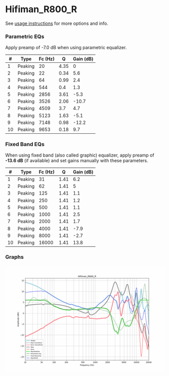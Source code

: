 # Hifiman_R800_R
See [usage instructions](https://github.com/jaakkopasanen/AutoEq#usage) for more options and info.

### Parametric EQs
Apply preamp of -7.0 dB when using parametric equalizer.

|   # | Type    |   Fc (Hz) |    Q |   Gain (dB) |
|-----|---------|-----------|------|-------------|
|   1 | Peaking |        20 | 4.35 |         0   |
|   2 | Peaking |        22 | 0.34 |         5.6 |
|   3 | Peaking |        64 | 0.99 |         2.4 |
|   4 | Peaking |       544 | 0.4  |         1.3 |
|   5 | Peaking |      2856 | 3.61 |        -5.3 |
|   6 | Peaking |      3526 | 2.06 |       -10.7 |
|   7 | Peaking |      4509 | 3.7  |         4.7 |
|   8 | Peaking |      5123 | 1.63 |        -5.1 |
|   9 | Peaking |      7148 | 0.98 |       -12.2 |
|  10 | Peaking |      9653 | 0.18 |         9.7 |

### Fixed Band EQs
When using fixed band (also called graphic) equalizer, apply preamp of **-13.6 dB** (if available) and set gains manually with these parameters.

|   # | Type    |   Fc (Hz) |    Q |   Gain (dB) |
|-----|---------|-----------|------|-------------|
|   1 | Peaking |        31 | 1.41 |         6.2 |
|   2 | Peaking |        62 | 1.41 |         5   |
|   3 | Peaking |       125 | 1.41 |         1.1 |
|   4 | Peaking |       250 | 1.41 |         1.2 |
|   5 | Peaking |       500 | 1.41 |         1.1 |
|   6 | Peaking |      1000 | 1.41 |         2.5 |
|   7 | Peaking |      2000 | 1.41 |         1.7 |
|   8 | Peaking |      4000 | 1.41 |        -7.9 |
|   9 | Peaking |      8000 | 1.41 |        -2.7 |
|  10 | Peaking |     16000 | 1.41 |        13.8 |

### Graphs
![](./Hifiman_R800_R.png)
